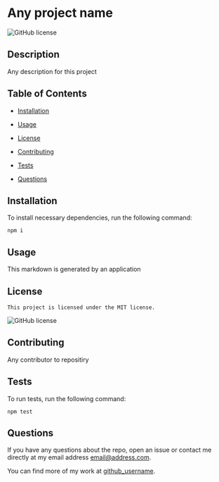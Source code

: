 # Any project name
  ![GitHub license](https://img.shields.io/badge/license-MIT-blue.svg)

  ## Description
  
  Any description for this project
  
  ## Table of Contents 
  
  * [Installation](#installation)
  
  * [Usage](#usage)
  
  * [License](#license)

  * [Contributing](#contributing)
  
  * [Tests](#tests)
  
  * [Questions](#questions)
  
  ## Installation
  
  To install necessary dependencies, run the following command:
  
  ```
  npm i
  ```
  
  ## Usage
  
  This markdown is generated by an application
  
  ## License

    This project is licensed under the MIT license.

  ![GitHub license](https://img.shields.io/badge/license-MIT-blue.svg)

    
  ## Contributing
  
  Any contributor to repositiry
  
  ## Tests
  
  To run tests, run the following command:
  
  ```
  npm test
  ```
  
  ## Questions
  
  If you have any questions about the repo, open an issue or contact me directly at my email address email@address.com.
  
  You can find more of my work at [github_username](https://github.com/github_username/).

